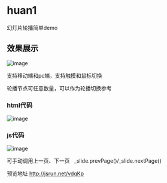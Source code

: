 # huan1
幻灯片轮播简单demo
## 效果展示
![image](https://github.com/lhz0128/huan1/blob/master/img/xiaog.png)

支持移动端和pc端，支持触摸和鼠标切换

轮播节点可任意数量，可以作为轮播切换参考

### html代码
![image](https://github.com/lhz0128/huan1/blob/master/img/1.png)
### js代码
![image](https://github.com/lhz0128/huan1/blob/master/img/2.png)

可手动调用上一页、下一页   _slide.prevPage()/_slide.nextPage()

预览地址  http://jsrun.net/vdqKp
